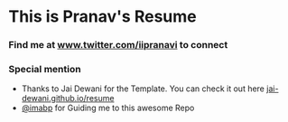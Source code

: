 # This is Pranav's Resume

### Find me at www.twitter.com/iipranavi to connect

### Special mention 
- Thanks to Jai Dewani for the Template. You can check it out here [jai-dewani.github.io/resume](https://jai-dewani.github.io/resume/)
- [@imabp](https://github.com/imabp/) for Guiding me to this awesome Repo

